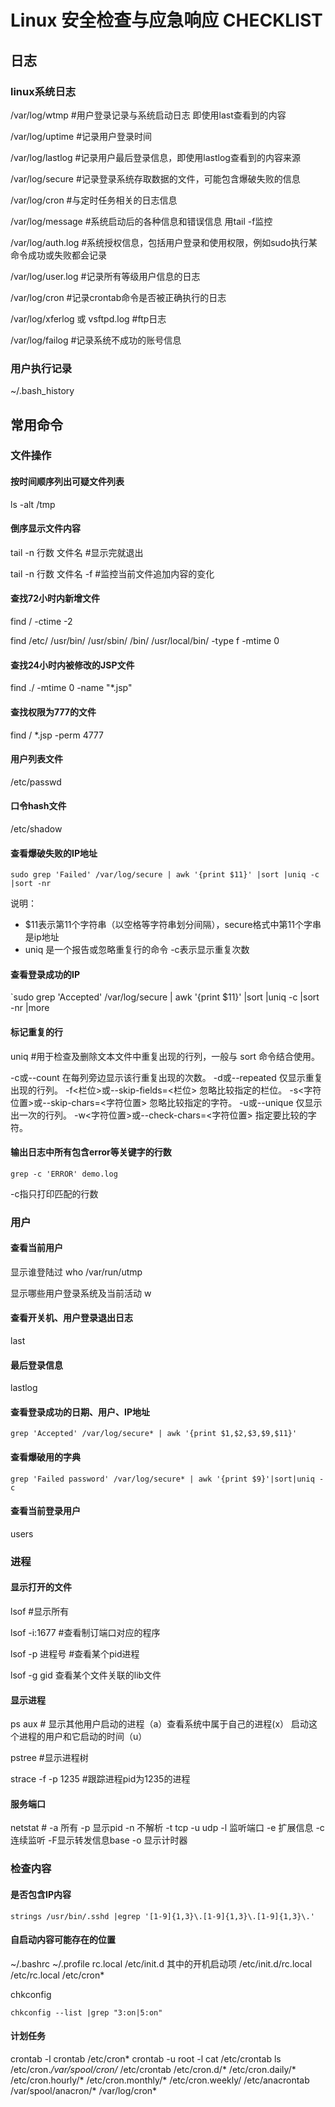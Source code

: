 # Linux 安全检查与应急响应 CHECKLIST

## 日志
###  linux系统日志
/var/log/wtmp  #用户登录记录与系统启动日志 即使用last查看到的内容

/var/log/uptime #记录用户登录时间

/var/log/lastlog #记录用户最后登录信息，即使用lastlog查看到的内容来源

/var/log/secure #记录登录系统存取数据的文件，可能包含爆破失败的信息

/var/log/cron #与定时任务相关的日志信息

/var/log/message #系统启动后的各种信息和错误信息 用tail -f监控

/var/log/auth.log #系统授权信息，包括用户登录和使用权限，例如sudo执行某命令成功或失败都会记录

/var/log/user.log #记录所有等级用户信息的日志

/var/log/cron #记录crontab命令是否被正确执行的日志

/var/log/xferlog 或 vsftpd.log  #ftp日志

/var/log/failog #记录系统不成功的账号信息

### 用户执行记录

~/.bash_history

### 

## 常用命令

### 文件操作

#### 按时间顺序列出可疑文件列表

ls -alt /tmp

#### 倒序显示文件内容

tail -n 行数 文件名 #显示完就退出

tail -n 行数 文件名 -f #监控当前文件追加内容的变化

#### 查找72小时内新增文件

find / -ctime -2

find /etc/ /usr/bin/ /usr/sbin/ /bin/ /usr/local/bin/ -type f -mtime 0

#### 查找24小时内被修改的JSP文件

find ./ -mtime 0 -name "*.jsp"

#### 查找权限为777的文件

find / *.jsp -perm 4777


#### 用户列表文件
/etc/passwd
#### 口令hash文件
/etc/shadow

#### 查看爆破失败的IP地址

`sudo grep 'Failed' /var/log/secure | awk '{print $11}' |sort |uniq -c |sort -nr`

说明：
- $11表示第11个字符串（以空格等字符串划分间隔），secure格式中第11个字串是ip地址
- uniq 是一个报告或忽略重复行的命令 -c表示显示重复次数

#### 查看登录成功的IP
`sudo grep 'Accepted' /var/log/secure | awk '{print $11}' |sort |uniq -c |sort -nr |more

#### 标记重复的行
uniq #用于检查及删除文本文件中重复出现的行列，一般与 sort 命令结合使用。

-c或--count 在每列旁边显示该行重复出现的次数。
-d或--repeated 仅显示重复出现的行列。
-f<栏位>或--skip-fields=<栏位> 忽略比较指定的栏位。
-s<字符位置>或--skip-chars=<字符位置> 忽略比较指定的字符。
-u或--unique 仅显示出一次的行列。
-w<字符位置>或--check-chars=<字符位置> 指定要比较的字符。


#### 输出日志中所有包含error等关键字的行数

`grep -c 'ERROR' demo.log` 

-c指只打印匹配的行数



### 用户

#### 查看当前用户
显示谁登陆过
who /var/run/utmp

显示哪些用户登录系统及当前活动
w 

#### 查看开关机、用户登录退出日志
last

#### 最后登录信息
lastlog

#### 查看登录成功的日期、用户、IP地址
`grep 'Accepted' /var/log/secure* | awk '{print $1,$2,$3,$9,$11}'`

#### 查看爆破用的字典
`grep 'Failed password' /var/log/secure* | awk '{print $9}'|sort|uniq -c`

#### 查看当前登录用户
users

### 进程

#### 显示打开的文件
lsof #显示所有

lsof -i:1677 #查看制订端口对应的程序

lsof -p 进程号 #查看某个pid进程

lsof -g gid 查看某个文件关联的lib文件

#### 显示进程
ps aux # 显示其他用户启动的进程（a）查看系统中属于自己的进程(x） 启动这个进程的用户和它启动的时间（u）

pstree #显示进程树

strace -f -p 1235 #跟踪进程pid为1235的进程

#### 服务端口
netstat # -a 所有 -p 显示pid -n 不解析 -t tcp -u udp -l 监听端口 -e 扩展信息 -c 连续监听 -F显示转发信息base -o 显示计时器





### 检查内容

#### 是否包含IP内容
```
strings /usr/bin/.sshd |egrep '[1-9]{1,3}\.[1-9]{1,3}\.[1-9]{1,3}\.'

```
#### 自启动内容可能存在的位置

~/.bashrc
~/.profile
rc.local
/etc/init.d 其中的开机启动项
/etc/init.d/rc.local
/etc/rc.local
/etc/cron*

chkconfig


`chkconfig --list |grep "3:on|5:on"`

#### 计划任务
crontab -l
crontab /etc/cron*
crontab -u root -l
cat /etc/crontab
ls /etc/cron.*/var/spool/cron/*
/etc/crontab
/etc/cron.d/*
/etc/cron.daily/*
/etc/cron.hourly/*
/etc/cron.monthly/*
/etc/cron.weekly/
/etc/anacrontab
/var/spool/anacron/*
/var/log/cron*
